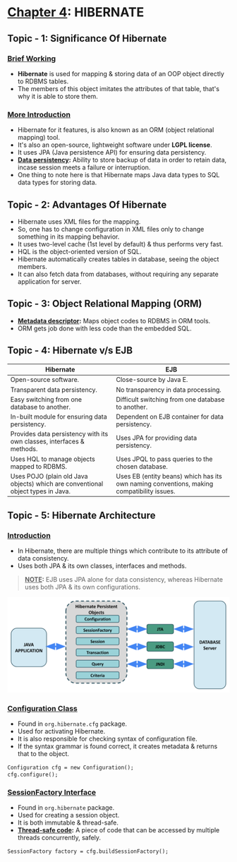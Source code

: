 # <u>Chapter 4</u>: HIBERNATE





## **Topic - 1: Significance Of Hibernate**

### <u>Brief Working</u>

- **Hibernate** is used for mapping & storing data of an OOP object directly to RDBMS tables.
- The members of this object imitates the attributes of that table, that's why it is able to store them.


### <u>More Introduction</u>

- Hibernate for it features, is also known as an ORM (object relational mapping) tool.
- It's also an open-source, lightweight software under **LGPL license**.
- It uses JPA (Java persistence API) for ensuring data persistency.
- **<u>Data persistency</u>:** Ability to store backup of data in order to retain data, incase session meets a failure or interruption.
- One thing to note here is that Hibernate maps Java data types to SQL data types for storing data.



## **Topic - 2: Advantages Of Hibernate**

- Hibernate uses XML files for the mapping.
- So, one has to change configuration in XML files only to change something in its mapping behavior.
- It uses two-level cache (1st level by default) & thus performs very fast.
- HQL is the object-oriented version of SQL.
- Hibernate automatically creates tables in database, seeing the object members.
- It can also fetch data from databases, without requiring any separate application for server.



## **Topic - 3: Object Relational Mapping (ORM)**

- **<u>Metadata descriptor</u>:** Maps object codes to RDBMS in ORM tools.
- ORM gets job done with less code than the embedded SQL.



## **Topic - 4: Hibernate v/s EJB**

| Hibernate                                                                       | EJB                                                                                       |
| ------------------------------------------------------------------------------- | ----------------------------------------------------------------------------------------- |
| Open-source software.                                                           | Close-source by Java E.                                                                   |
| Transparent data persistency.                                                   | No transparency in data processing.                                                       |
| Easy switching from one database to another.                                    | Difficult switching from one database to another.                                         |
| In-built module for ensuring data persistency.                                  | Dependent on EJB container for data persistency.                                          |
| Provides data persistency with its own classes, interfaces & methods.           | Uses JPA for providing data persistency.                                                  |
| Uses HQL to manage objects mapped to RDBMS.                                     | Uses JPQL to pass queries to the chosen database.                                         |
| Uses POJO (plain old Java objects) which are conventional object types in Java. | Uses EB (entity beans) which has its own naming conventions, making compatibility issues. |



## **Topic - 5: Hibernate Architecture**

### <u>Introduction</u>

- In Hibernate, there are multiple things which contribute to its attribute of data consistency.
- Uses both JPA & its own classes, interfaces and methods.

> **<u>NOTE</u>:**
> EJB uses JPA alone for data consistency, whereas Hibernate uses both JPA & its own configurations.

![Hibernate Architecture](./media/image2.png)


### <u>Configuration Class</u>

- Found in `org.hibernate.cfg` package.
- Used for activating Hibernate.
- It is also responsible for checking syntax of configuration file.
- If the syntax grammar is found correct, it creates metadata & returns that to the object.

```
Configuration cfg = new Configuration();
cfg.configure();
```


### <u>SessionFactory Interface</u>

- Found in `org.hibernate` package.
- Used for creating a session object.
- It is both immutable & thread-safe.
- **<u>Thread-safe code</u>:** A piece of code that can be accessed by multiple threads concurrently, safely.

```
SessionFactory factory = cfg.buildSessionFactory();
```
